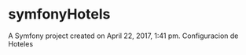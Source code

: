 symfonyHotels
=============

A Symfony project created on April 22, 2017, 1:41 pm. Configuracion de Hoteles
